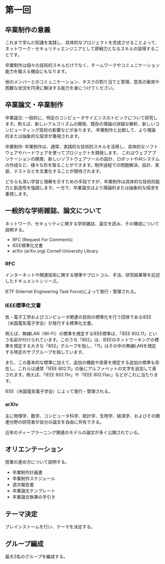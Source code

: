 
# 第一回

## 卒業制作の意義

これまで学んだ知識を実践し、具体的なプロジェクトを完成させることよって、ネットワーク・セキュリティエンジニアとして即戦力となるスキルの習得することです。

卒業制作は個々の技術的スキルだけでなく、チームワークやコミュニケーション能力を鍛える機会にもなります。

他のメンバーとのコミュニケーション、タスクの割り当てと管理、意見の衝突や困難な状況を円滑に解決する能力を身につけてください。

## 卒業論文・卒業制作

卒業論文: 
一般的に、特定のコンピュータサイエンスのトピックについて研究します。例えば、新しいアルゴリズムの開発、既存の理論の詳細な解析、新しいコンピューティング技術の影響などがあります。
卒業制作と比較して、より理論的または抽象的な探求が重視されます。

卒業制作: 
卒業制作は、通常、実践的な技術的スキルを活用し、具体的なソフトウェアやハードウェアを使ってプロジェクトを開発します。
これはウェブアプリケーションの開発、新しいソフトウェアツールの設計、ロボットやAIシステムの作成など、様々な形を取ることができます。制作過程での問題解決、設計、実装、テストなどを文書化することが期待されます。

どちらも深い学習と理解を示すための手段ですが、卒業制作は具体的な技術的能力と創造性を強調します。一方で、卒業論文はより理論的または抽象的な探求を重視します。
## 一般的な学術雑誌、論文について
ネットワーク、セキュリティに関する学術雑誌、論文を読み、その構成について説明する。

- RFC (Request For Comments) 
- IEEE標準化文書
- arXiv (arXiv.org) Cornell University Library

### RFC
インターネットや関連技術に関する標準やプロトコル、手法、研究結果等を記述したドキュメントシリーズ。

IETF (Internet Engineering Task Force)によって発行・管理される。

### IEEE標準化文書
気・電子工学およびコンピュータ関連の技術の標準化を行う団体であるIEEE（米国電気電子学会）が発行する標準化文書。

例えば、無線LAN（Wi-Fi）の標準を規定するIEEE標準は、「IEEE 802.11」という名前が付けられています。このうち「802」は、IEEEのネットワーキングの標準を規定する大きな「802」グループを指し、「11」はその中の無線LANを規定する特定のサブグループを指しています。

また、この基本的な標準に加えて、追加の機能や改善を規定する追加の標準も存在し、これらは通常「IEEE 802.11」の後にアルファベットの文字を追加して表されます。例えば、「IEEE 802.11n」や「IEEE 802.11ac」などがこれに当たります。

IEEE（米国電気電子学会）によって発行・管理される。

### arXiv
主に物理学、数学、コンピュータ科学、統計学、生物学、経済学、およびその関連分野の研究者が自分の論文を自由に共有できる。

近年のディープラーニング関連のモデルの論文が多く公開されている。

## オリエンテーション
授業の進め方について説明する。
- 卒業制作計画書
- 卒業制作スケジュール
- 週次報告書
- 卒業論文テンプレート
- 卒業論文執筆の手引き

## テーマ決定
ブレインストームを行い、テーマを決定する。

## グループ編成
最大3名のグループを編成する。